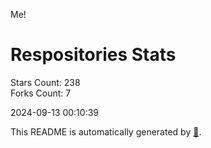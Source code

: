Me!

# Respositories Stats
Stars Count: 238  
Forks Count: 7

2024-09-13 00:10:39  

This README is automatically generated by [🐰](https://github.com/rnitta/rnitta).
